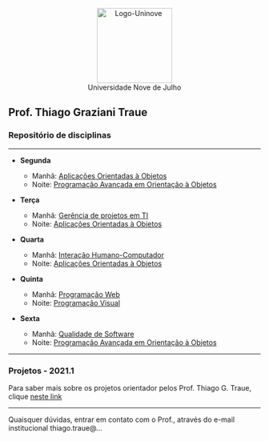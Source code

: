 <p align="center">
  <img src="http://traue.com.br/imgs/logo_uninove.png" alt="Logo-Uninove" width="150px"/>
  <br>
  Universidade Nove de Julho
</p>

## Prof. Thiago Graziani Traue
###  Repositório de disciplinas
---
* **Segunda**
  * Manhã: [Aplicações Orientadas à Objetos](https://github.com/traue/2021-1_segunda_manha)
  * Noite: [Programação Avançada em Orientação à Objetos](https://github.com/traue/2021-1_segunda_noite)


* **Terça**
  * Manhã: [Gerência de projetos em TI](https://github.com/traue/Uninove-2021-1/wiki/2021.1---Ger%C3%AAncia-de-projetos-em-TI)
  * Noite: [Aplicações Orientadas à Objetos](https://github.com/traue/2021-1_terca_noite)


* **Quarta**
  * Manhã: [Interação Humano-Computador](https://github.com/traue/Uninove-2021-1/wiki/2021-1---Intera%C3%A7%C3%A3o-Humano-Computador)
  * Noite: [Aplicações Orientadas à Objetos](https://github.com/traue/2021-1_quarta_noite)



* **Quinta**
  * Manhã: [Programação Web](https://github.com/traue/2021-1_quinta_manha)
  * Noite: [Programação Visual](https://github.com/traue/2021-1_quinta_noite)


* **Sexta**
	* Manhã: [Qualidade de Software](https://github.com/traue/Uninove-2021-1/wiki/2021-1---Qualidade-de-Software)
  * Noite: [Programação Avançada em Orientação à Objetos](https://github.com/traue/2021-1_sexta_noite)


----
### Projetos - 2021.1


Para saber mais sobre os projetos orientador pelos Prof. Thiago G. Traue, clique [neste link](https://github.com/traue/Uninove-2021-1/wiki/2021-1---Projetos)


-----

Quaisquer dúvidas, entrar em contato com o Prof., através do e-mail institucional thiago.traue@...
